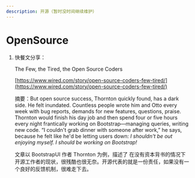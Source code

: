 ```yaml
---
description: 开源（暂时没时间继续维护）
---
```


# OpenSource

1. 快餐文分享：

   The Few, the Tired, the Open Source Coders

   [https://www.wired.com/story/open-source-coders-few-tired/](https://www.wired.com/story/open-source-coders-few-tired/)

   摘要：But open source success, Thornton quickly found, has a dark side. He felt inundated. Countless people wrote him and Otto every week with bug reports, demands for new features, questions, praise. Thornton would finish his day job and then spend four or five hours every night frantically working on Bootstrap—managing queries, writing new code. “I couldn't grab dinner with someone after work,” he says, because he felt like he'd be letting users down: _I shouldn't be out enjoying myself. I should be working on Bootstrap!_

   文章以 BootstrapUI 作者 Thornton 为例，描述了 在没有资本背书的情况下 开源工作者的现状，很残酷也很无奈。开源代表的就是一份责任，如果没有一个良好的反馈机制，很难走下去。

